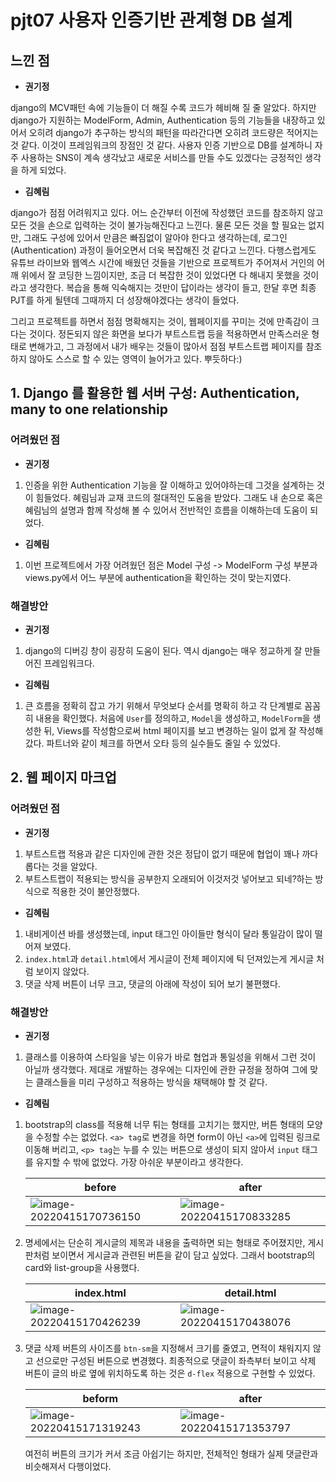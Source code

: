 # pjt07 사용자 인증기반 관계형 DB 설계

## 느낀 점

* **권기정**

django의 MCV패턴 속에 기능들이 더 해질 수록 코드가 헤비해 질 줄 알았다. 하지만 django가 지원하는 ModelForm, Admin, Authentication 등의 기능들을 내장하고 있어서 오히려 django가 추구하는 방식의 패턴을 따라간다면 오히려 코드량은 적어지는 것 같다. 이것이 프레임워크의 장점인 것 같다. 사용자 인증 기반으로 DB를 설계하니 자주 사용하는 SNS이 계속 생각났고 새로운 서비스를 만들 수도 있겠다는 긍정적인 생각을 하게 되었다.

* **김혜림**

django가 점점 어려워지고 있다. 어느 순간부터 이전에 작성했던 코드를 참조하지 않고 모든 것을 손으로 입력하는 것이 불가능해진다고 느낀다. 물론 모든 것을 할 필요는 없지만, 그래도 구성에 있어서 만큼은 빠짐없이 알아야 한다고 생각하는데, 로그인(Authentication) 과정이 들어오면서 더욱 복잡해진 것 같다고 느낀다. 다행스럽게도 유튜브 라이브와 웹엑스 시간에 배웠던 것들을 기반으로 프로젝트가 주어져서 거인의 어깨 위에서 잘 코딩한 느낌이지만, 조금 더 복잡한 것이 있었다면 다 해내지 못했을 것이라고 생각한다. 복습을 통해 익숙해지는 것만이 답이라는 생각이 들고, 한달 후면 최종 PJT를 하게 될텐데 그때까지 더 성장해야겠다는 생각이 들었다.

그리고 프로젝트를 하면서 점점 명확해지는 것이, 웹페이지를 꾸미는 것에 만족감이 크다는 것이다. 정돈되지 않은 화면을 보다가 부트스트랩 등을 적용하면서 만족스러운 형태로 변해가고, 그 과정에서 내가 배우는 것들이 많아서 점점 부트스트랩 페이지를 참조하지 않아도 스스로 할 수 있는 영역이 늘어가고 있다. 뿌듯하다:)



## 1. Django 를 활용한 웹 서버 구성: Authentication, many to one relationship

### 어려웠던 점

* **권기정**

1. 인증을 위한 Authentication 기능을 잘 이해하고 있어야하는데 그것을 설계하는 것이 힘들었다. 혜림님과 교재 코드의 절대적인 도움을 받았다. 그래도 내 손으로 혹은 혜림님의 설명과 함께 작성해 볼 수 있어서 전반적인 흐름을 이해하는데 도움이 되었다.

* **김혜림**

1. 이번 프로젝트에서 가장 어려웠던 점은 Model 구성 -> ModelForm 구성 부분과 views.py에서 어느 부분에 authentication을 확인하는 것이 맞는지였다. 



### 해결방안

* **권기정**

1. django의 디버깅 창이 굉장히 도움이 된다. 역시 django는 매우 정교하게 잘 만들어진 프레임워크다.

* **김혜림**

1. 큰 흐름을 정확히 잡고 가기 위해서 무엇보다 순서를 명확히 하고 각 단계별로 꼼꼼히 내용을 확인했다. 처음에 `User`를 정의하고, `Model`을 생성하고, `ModelForm`을 생성한 뒤, Views를 작성함으로써 html 페이지를 보고 변경하는 일이 없게 잘 작성해갔다. 파트너와 같이 체크를 하면서 오타 등의 실수들도 줄일 수 있었다.



## 2. 웹 페이지 마크업

### 어려웠던 점

* **권기정**

1. 부트스트랩 적용과 같은 디자인에 관한 것은 정답이 없기 때문에 협업이 꽤나 까다롭다는 것을 알았다.
2. 부트스트랩이 적용되는 방식을 공부한지 오래되어 이것저것 넣어보고 되네?하는 방식으로 적용한 것이 불안정했다.

* **김혜림**

1. 내비게이션 바를 생성했는데, input 태그인 아이들만 형식이 달라 통일감이 많이 떨어져 보였다.
2. `index.html`과 `detail.html`에서 게시글이 전체 페이지에 틱 던져있는게 게시글 처럼 보이지 않았다.
3. 댓글 삭제 버튼이 너무 크고, 댓글의 아래에 작성이 되어 보기 불편했다.



### 해결방안

* **권기정**

1. 클래스를 이용하여 스타일을 넣는 이유가 바로 협업과 통일성을 위해서 그런 것이 아닐까 생각했다. 제대로 개발하는 경우에는 디자인에 관한 규정을 정하여 그에 맞는 클래스들을 미리 구성하고 적용하는 방식을 채택해야 할 것 같다.

* **김혜림**

1. bootstrap의 class를 적용해 너무 튀는 형태를 고치기는 했지만, 버튼 형태의 모양을 수정할 수는 없었다. `<a> tag`로 변경을 하면 form이 아닌 `<a>`에 입력된 링크로 이동해 버리고, `<p> tag`는 누를 수 있는 버튼으로 생성이 되지 않아서 `input` 태그를 유지할 수 밖에 없었다. 가장 아쉬운 부분이라고 생각한다.

   | before                                                       | after                                                        |
   | ------------------------------------------------------------ | ------------------------------------------------------------ |
   | ![image-20220415170736150](README_김혜림.assets/image-20220415170736150.png) | ![image-20220415170833285](README_김혜림.assets/image-20220415170833285.png) |

   

2. 명세에서는 단순히 게시글의 제목과 내용을 출력하면 되는 형태로 주어졌지만, 게시판처럼 보이면서 게시글과 관련된 버튼을 같이 담고 싶었다. 그래서 bootstrap의 card와 list-group을 사용했다.

   | index.html                                                   | detail.html                                                  |
   | ------------------------------------------------------------ | ------------------------------------------------------------ |
   | ![image-20220415170426239](README.assets/image-20220415170426239.png) | ![image-20220415170438076](README.assets/image-20220415170438076.png) |

    

3. 댓글 삭제 버튼의 사이즈를 `btn-sm`을 지정해서 크기를 줄였고, 면적이 채워지지 않고 선으로만 구성된 버튼으로 변경했다. 최종적으로 댓글이 좌측부터 보이고 삭제 버튼이 글의 바로 옆에 위치하도록 하는 것은 `d-flex` 적용으로 구현할 수 있었다.

   | beform                                                       | after                                                        |
   | ------------------------------------------------------------ | ------------------------------------------------------------ |
   | ![image-20220415171319243](README.assets/image-20220415171319243.png) | ![image-20220415171353797](README.assets/image-20220415171353797.png) |

   여전히 버튼의 크기가 커서 조금 아쉽기는 하지만, 전체적인 형태가 실제 댓글란과 비슷해져서 다행이었다.


